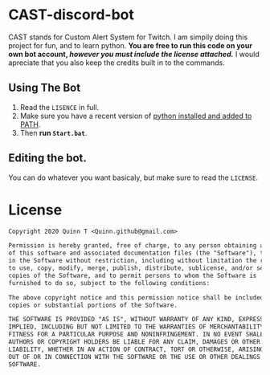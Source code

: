# CAST-discord-bot
CAST stands for Custom Alert System for Twitch. I am simpily doing this project for fun, and to learn python. **You are free to run this code on your own bot account, *however you must include the license attached.*** I would apreciate that you also keep the credits built in to the commands. 
## Using The Bot
1. Read the `LISENCE` in full.
2. Make sure you have a recent version of [python installed and added to PATH](https://datatofish.com/add-python-to-windows-path/).
3. Then **run `Start.bat`**.
## Editing the bot.
You can do whatever you want basicaly, but make sure to read the `LICENSE`.

# License
```txt
Copyright 2020 Quinn T <Quinn.github@gmail.com>

Permission is hereby granted, free of charge, to any person obtaining a copy
of this software and associated documentation files (the "Software"), to deal
in the Software without restriction, including without limitation the rights
to use, copy, modify, merge, publish, distribute, sublicense, and/or sell
copies of the Software, and to permit persons to whom the Software is
furnished to do so, subject to the following conditions:

The above copyright notice and this permission notice shall be included in all
copies or substantial portions of the Software.

THE SOFTWARE IS PROVIDED "AS IS", WITHOUT WARRANTY OF ANY KIND, EXPRESS OR
IMPLIED, INCLUDING BUT NOT LIMITED TO THE WARRANTIES OF MERCHANTABILITY,
FITNESS FOR A PARTICULAR PURPOSE AND NONINFRINGEMENT. IN NO EVENT SHALL THE
AUTHORS OR COPYRIGHT HOLDERS BE LIABLE FOR ANY CLAIM, DAMAGES OR OTHER
LIABILITY, WHETHER IN AN ACTION OF CONTRACT, TORT OR OTHERWISE, ARISING FROM,
OUT OF OR IN CONNECTION WITH THE SOFTWARE OR THE USE OR OTHER DEALINGS IN THE
SOFTWARE.
```